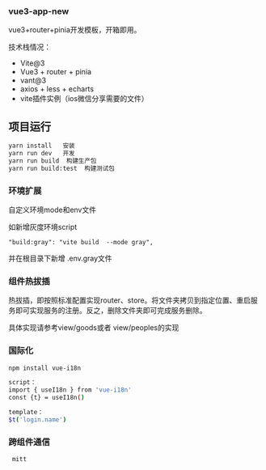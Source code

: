 ### vue3-app-new

vue3+router+pinia开发模板，开箱即用。

技术栈情况：
 - Vite@3 
 - Vue3 + router + pinia
 - vant@3
 - axios + less + echarts
 - vite插件实例（ios微信分享需要的文件）



## 项目运行

```sh
yarn install   安装
yarn run dev   开发
yarn run build  构建生产包
yarn run build:test  构建测试包

```

### 环境扩展

自定义环境mode和env文件

如新增灰度环境script 

```shell
"build:gray": "vite build  --mode gray",

```
并在根目录下新增 .env.gray文件

### 组件热拔插

热拔插，即按照标准配置实现router、store。将文件夹拷贝到指定位置、重启服务即可实现服务的注册。反之，删除文件夹即可完成服务删除。

具体实现请参考view/goods或者 view/peoples的实现

### 国际化  

```sh
npm install vue-i18n

script：
import { useI18n } from 'vue-i18n'
const {t} = useI18n()

template： 
$t('login.name')
```



### 跨组件通信

```shell
 mitt
```

